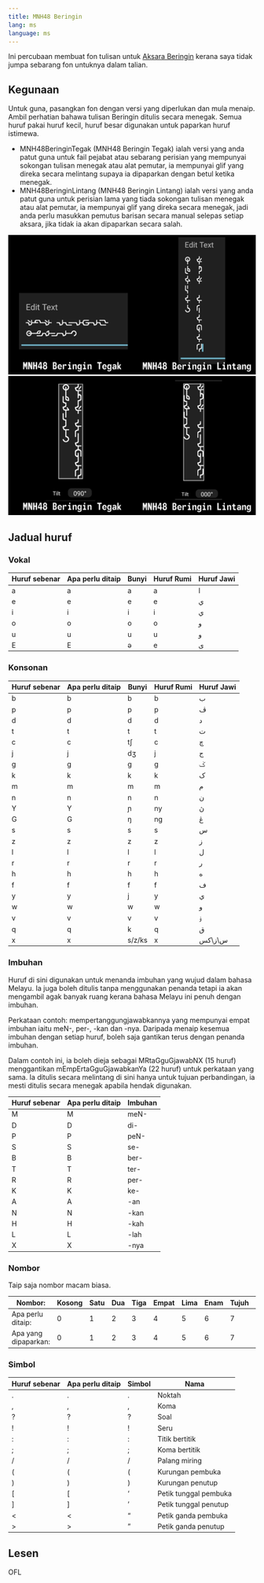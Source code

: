 ```yaml
---
title: MNH48 Beringin
lang: ms
language: ms
---
```


Ini percubaan membuat fon tulisan untuk [Aksara Beringin](https://omniglot.com/conscripts/beringin.htm) kerana saya tidak jumpa sebarang fon untuknya dalam talian.


## Kegunaan

Untuk guna, pasangkan fon dengan versi yang diperlukan dan mula menaip. Ambil perhatian bahawa tulisan Beringin ditulis secara menegak. Semua huruf pakai huruf kecil, huruf besar digunakan untuk paparkan huruf istimewa.

- MNH48BeringinTegak (MNH48 Beringin Tegak) ialah versi yang anda patut guna untuk fail pejabat atau sebarang perisian yang mempunyai sokongan tulisan menegak atau alat pemutar, ia mempunyai glif yang direka secara melintang supaya ia dipaparkan dengan betul ketika menegak.
- MNH48BeringinLintang (MNH48 Beringin Lintang) ialah versi yang anda patut guna untuk perisian lama yang tiada sokongan tulisan menegak atau alat pemutar, ia mempunyai glif yang direka secara menegak, jadi anda perlu masukkan pemutus barisan secara manual selepas setiap aksara, jika tidak ia akan dipaparkan secara salah.

![input](../input.png)
![paparan](../display.png)


## Jadual huruf

### Vokal

| Huruf sebenar | Apa perlu ditaip | Bunyi | Huruf Rumi | Huruf Jawi |
| ------------- | ---------------- | ----- | ---------- | ---------- |
| <span class="brgn">a</span> | a | a | a | ا |
| <span class="brgn">e</span> | e | e | e | ي |
| <span class="brgn">i</span> | i | i | i | ي |
| <span class="brgn">o</span> | o | o | o | و |
| <span class="brgn">u</span> | u | u | u | و |
| <span class="brgn">E</span> | E | ə | e | ى |


### Konsonan

| Huruf sebenar | Apa perlu ditaip | Bunyi | Huruf Rumi | Huruf Jawi |
| ------------- | ---------------- | ----- | ---------- | ---------- |
| <span class="brgn">b</span> | b | b | b | ب |
| <span class="brgn">p</span> | p | p | p | ڤ |
| <span class="brgn">d</span> | d | d | d | د |
| <span class="brgn">t</span> | t | t | t | ت |
| <span class="brgn">c</span> | c | t∫ | c | چ |
| <span class="brgn">j</span> | j | dʒ | j | ج |
| <span class="brgn">g</span> | g | g | g | ݢ |
| <span class="brgn">k</span> | k | k | k | ک |
| <span class="brgn">m</span> | m | m | m | م |
| <span class="brgn">n</span> | n | n | n | ن |
| <span class="brgn">Y</span> | Y | ɲ | ny | ڽ |
| <span class="brgn">G</span> | G | ŋ | ng | ڠ |
| <span class="brgn">s</span> | s | s | s | س |
| <span class="brgn">z</span> | z | z | z | ز |
| <span class="brgn">l</span> | l | l | l | ل |
| <span class="brgn">r</span> | r | r | r | ر |
| <span class="brgn">h</span> | h | h | h | ه |
| <span class="brgn">f</span> | f | f | f | ف |
| <span class="brgn">y</span> | y | j | y | ي |
| <span class="brgn">w</span> | w | w | w | و |
| <span class="brgn">v</span> | v | v | v | ۏ |
| <span class="brgn">q</span> | q | k | q | ق |
| <span class="brgn">x</span> | x | s/z/ks | x | س\ز\کس |


### Imbuhan

Huruf di sini digunakan untuk menanda imbuhan yang wujud dalam bahasa Melayu. Ia juga boleh ditulis tanpa menggunakan penanda tetapi ia akan mengambil agak banyak ruang kerana bahasa Melayu ini penuh dengan imbuhan.

Perkataan contoh: mempertanggungjawabkannya yang mempunyai empat imbuhan iaitu meN-, per-, -kan dan -nya. Daripada menaip kesemua imbuhan dengan setiap huruf, boleh saja gantikan terus dengan penanda imbuhan.

Dalam contoh ini, ia boleh dieja sebagai <span class="brgn">MRtaGguGjawabNX</span> (15 huruf) menggantikan <span class="brgn">mEmpErtaGguGjawabkanYa</span> (22 huruf) untuk perkataan yang sama. Ia ditulis secara melintang di sini hanya untuk tujuan perbandingan, ia mesti ditulis secara menegak apabila hendak digunakan.

| Huruf sebenar | Apa perlu ditaip | Imbuhan |
| ------------- | ---------------- | ------- |
| <span class="brgn">M</span> | M | meN- |
| <span class="brgn">D</span> | D | di- |
| <span class="brgn">P</span> | P | peN- |
| <span class="brgn">S</span> | S | se- |
| <span class="brgn">B</span> | B | ber- |
| <span class="brgn">T</span> | T | ter- |
| <span class="brgn">R</span> | R | per- |
| <span class="brgn">K</span> | K | ke- |
| <span class="brgn">A</span> | A | -an|
| <span class="brgn">N</span> | N | -kan |
| <span class="brgn">H</span> | H | -kah |
| <span class="brgn">L</span> | L | -lah |
| <span class="brgn">X</span> | X | -nya |


### Nombor

Taip saja nombor macam biasa.

| Nombor: | Kosong | Satu | Dua | Tiga | Empat | Lima | Enam | Tujuh | Lapan | Sembilan |
| --- | --- | --- | --- | --- | --- | --- | --- | --- | --- | --- |
| Apa perlu ditaip: | 0 | 1 | 2 | 3 | 4 | 5 | 6 | 7 | 8 | 9 |
| Apa yang dipaparkan: | <span class="brgn">0</span> | <span class="brgn">1</span> | <span class="brgn">2</span> | <span class="brgn">3</span> | <span class="brgn">4</span> | <span class="brgn">5</span> | <span class="brgn">6</span> | <span class="brgn">7</span> | <span class="brgn">8</span> | <span class="brgn">9</span> |


### Simbol

| Huruf sebenar | Apa perlu ditaip | Simbol | Nama |
| ------------- | ---------------- | ------ | ---- |
| <span class="brgn">.</span> | . | . | Noktah |
| <span class="brgn">,</span> | , | , | Koma |
| <span class="brgn">?</span> | ? | ? | Soal |
| <span class="brgn">!</span> | ! | ! | Seru |
| <span class="brgn">:</span> | : | : | Titik bertitik |
| <span class="brgn">;</span> | ; | ; | Koma bertitik |
| <span class="brgn">/</span> | / | / | Palang miring |
| <span class="brgn">(</span> | ( | ( | Kurungan pembuka |
| <span class="brgn">)</span> | ) | ) | Kurungan penutup|
| <span class="brgn">[</span> | [ | ‘ | Petik tunggal pembuka |
| <span class="brgn">]</span> | ] | ’ | Petik tunggal penutup |
| <span class="brgn">&lt;</span> | < | “ | Petik ganda pembuka |
| <span class="brgn">&gt;</span> | > | ” | Petik ganda penutup |


## Lesen
OFL

